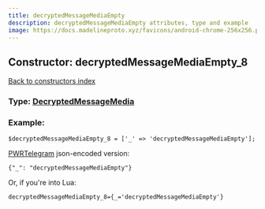```yaml
---
title: decryptedMessageMediaEmpty
description: decryptedMessageMediaEmpty attributes, type and example
image: https://docs.madelineproto.xyz/favicons/android-chrome-256x256.png
---
```

## Constructor: decryptedMessageMediaEmpty\_8  
[Back to constructors index](index.md)






### Type: [DecryptedMessageMedia](../types/DecryptedMessageMedia.md)


### Example:

```
$decryptedMessageMediaEmpty_8 = ['_' => 'decryptedMessageMediaEmpty'];
```  

[PWRTelegram](https://pwrtelegram.xyz) json-encoded version:

```
{"_": "decryptedMessageMediaEmpty"}
```


Or, if you're into Lua:  


```
decryptedMessageMediaEmpty_8={_='decryptedMessageMediaEmpty'}

```


